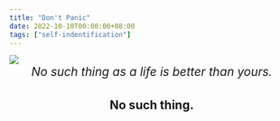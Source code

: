 ```yaml
---
title: "Don't Panic"
date: 2022-10-10T00:00:00+08:00
tags: ["self-indentification"]
---
```


<img style = "margin-top : 0" src = "https://gcore.jsdelivr.net/gh/AlexLiu2022/resources/img/my-blue-view.png" />

<center style = "font-size: 1.5em">
<em>No such thing as a life is better than yours. </em>
<br>
<div class = "line"><strong >No such thing.<strong></div>
</center>

<style>
.post-body {
    margin-top: 0 !important;
}
h1 {
    margin-top: 0 !important;
}
center {
   line-height: 1.3;
}
.line {
  margin-top : 1.5em !important;
}
</style>